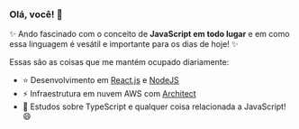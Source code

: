 ### Olá, você! 👋

✨ Ando fascinado com o conceito de **JavaScript em todo lugar** e em como essa linguagem é vesátil e importante para os dias de hoje! ✨

Essas são as coisas que me mantém ocupado diariamente:

- ⭐️ Desenvolvimento em [React.js](https://pt-br.reactjs.org/) e [NodeJS](https://nodejs.org/en/)
- ⚡ Infraestrutura em nuvem AWS com [Architect](https://arc.codes/)
- 🌱 Estudos sobre TypeScript e qualquer coisa relacionada a JavaScript! 😄


<!--
**GustMartins/GustMartins** is a ✨ _special_ ✨ repository because its `README.md` (this file) appears on your GitHub profile.

Here are some ideas to get you started:

- 🔭 I’m currently working on ...
- 🌱 I’m currently learning ...
- 👯 I’m looking to collaborate on ...
- 🤔 I’m looking for help with ...
- 💬 Ask me about ...
- 📫 How to reach me: ...
- 😄 Pronouns: ...
- ⚡ Fun fact: ...
-->
